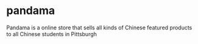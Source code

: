 # pandama
Pandama is a online store that sells all kinds of Chinese featured products to all Chinese students in Pittsburgh
